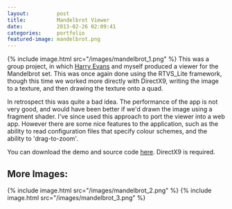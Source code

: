 ```yaml
---
layout:         post
title:          Mandelbrot Viewer
date:           2013-02-26 02:09:41
categories:     portfolio
featured-image: mandelbrot.png
---
```

{% include image.html src="/images/mandelbrot_1.png" %}
This was a group project, in which [Harry Evans](http://harry-evans.com/) and myself produced a viewer for the Mandelbrot set. This was once again done using the RTVS_Lite framework, though this time we worked more directly with DirectX9, writing the image to a texture, and then drawing the texture onto a quad.

In retrospect this was quite a bad idea. The performance of the app is not very good, and would have been better if we'd drawn the image using a fragment shader. I've since used this approach to port the viewer into a web app. However there are some nice features to the application, such as the ability to read configuration files that specify colour schemes, and the ability to 'drag-to-zoom'.

You can download the demo and source code [here](/download/mandelbrot.zip). DirectX9 is required.

## More Images:
{% include image.html src="/images/mandelbrot_2.png" %}
{% include image.html src="/images/mandelbrot_3.png" %}
